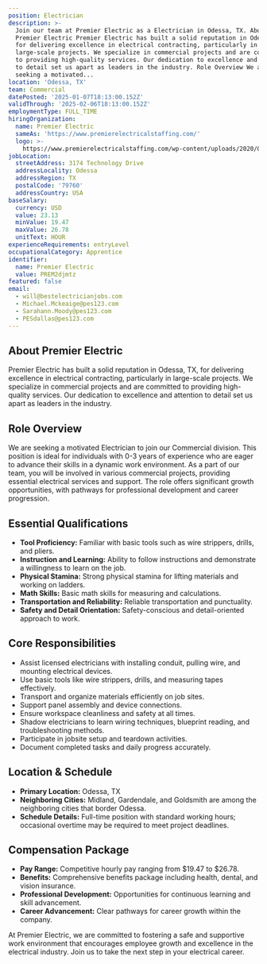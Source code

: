 ```yaml
---
position: Electrician
description: >-
  Join our team at Premier Electric as a Electrician in Odessa, TX. About
  Premier Electric Premier Electric has built a solid reputation in Odessa, TX,
  for delivering excellence in electrical contracting, particularly in
  large-scale projects. We specialize in commercial projects and are committed
  to providing high-quality services. Our dedication to excellence and attention
  to detail set us apart as leaders in the industry. Role Overview We are
  seeking a motivated...
location: 'Odessa, TX'
team: Commercial
datePosted: '2025-01-07T18:13:00.152Z'
validThrough: '2025-02-06T18:13:00.152Z'
employmentType: FULL_TIME
hiringOrganization:
  name: Premier Electric
  sameAs: 'https://www.premierelectricalstaffing.com/'
  logo: >-
    https://www.premierelectricalstaffing.com/wp-content/uploads/2020/05/Premier-Electrical-Staffing-logo.png
jobLocation:
  streetAddress: 3174 Technology Drive
  addressLocality: Odessa
  addressRegion: TX
  postalCode: '79760'
  addressCountry: USA
baseSalary:
  currency: USD
  value: 23.13
  minValue: 19.47
  maxValue: 26.78
  unitText: HOUR
experienceRequirements: entryLevel
occupationalCategory: Apprentice
identifier:
  name: Premier Electric
  value: PREM2djmtz
featured: false
email:
  - will@bestelectricianjobs.com
  - Michael.Mckeaige@pes123.com
  - Sarahann.Moody@pes123.com
  - PESdallas@pes123.com
---
```




## About Premier Electric

Premier Electric has built a solid reputation in Odessa, TX, for delivering excellence in electrical contracting, particularly in large-scale projects. We specialize in commercial projects and are committed to providing high-quality services. Our dedication to excellence and attention to detail set us apart as leaders in the industry.

## Role Overview

We are seeking a motivated Electrician to join our Commercial division. This position is ideal for individuals with 0-3 years of experience who are eager to advance their skills in a dynamic work environment. As a part of our team, you will be involved in various commercial projects, providing essential electrical services and support. The role offers significant growth opportunities, with pathways for professional development and career progression.

## Essential Qualifications

- **Tool Proficiency:** Familiar with basic tools such as wire strippers, drills, and pliers.
- **Instruction and Learning:** Ability to follow instructions and demonstrate a willingness to learn on the job.
- **Physical Stamina:** Strong physical stamina for lifting materials and working on ladders.
- **Math Skills:** Basic math skills for measuring and calculations.
- **Transportation and Reliability:** Reliable transportation and punctuality.
- **Safety and Detail Orientation:** Safety-conscious and detail-oriented approach to work.

## Core Responsibilities

- Assist licensed electricians with installing conduit, pulling wire, and mounting electrical devices.
- Use basic tools like wire strippers, drills, and measuring tapes effectively.
- Transport and organize materials efficiently on job sites.
- Support panel assembly and device connections.
- Ensure workspace cleanliness and safety at all times.
- Shadow electricians to learn wiring techniques, blueprint reading, and troubleshooting methods.
- Participate in jobsite setup and teardown activities.
- Document completed tasks and daily progress accurately.

## Location & Schedule

- **Primary Location:** Odessa, TX
- **Neighboring Cities:** Midland, Gardendale, and Goldsmith are among the neighboring cities that border Odessa.
- **Schedule Details:** Full-time position with standard working hours; occasional overtime may be required to meet project deadlines.

## Compensation Package

- **Pay Range:** Competitive hourly pay ranging from $19.47 to $26.78.
- **Benefits:** Comprehensive benefits package including health, dental, and vision insurance.
- **Professional Development:** Opportunities for continuous learning and skill advancement.
- **Career Advancement:** Clear pathways for career growth within the company.

At Premier Electric, we are committed to fostering a safe and supportive work environment that encourages employee growth and excellence in the electrical industry. Join us to take the next step in your electrical career.